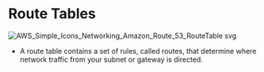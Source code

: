 # Route Tables

![AWS_Simple_Icons_Networking_Amazon_Route_53_RouteTable svg](https://user-images.githubusercontent.com/110179866/187457661-dd96a179-4d5e-42a7-be80-cece964c9740.png)


- A route table contains a set of rules, called routes, that determine where network traffic from your subnet or gateway is directed.

